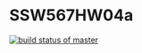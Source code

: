 # SSW567HW04a
[![build status of master](https://travis-ci.org/wbwxshao/SSW567HW04a.svg?branch=master)](https://travis-ci.org/wbwxshao/SSW567HW04a)
